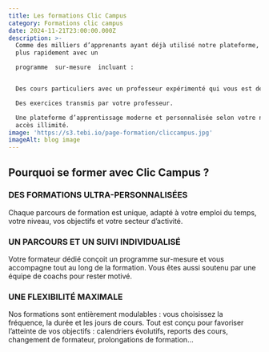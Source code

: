 ```yaml
---
title: Les formations Clic Campus
category: Formations clic campus
date: 2024-11-21T23:00:00.000Z
description: >-
  Comme des milliers d’apprenants ayant déjà utilisé notre plateforme, apprenez
  plus rapidement avec un

  programme  sur-mesure  incluant :


  Des cours particuliers avec un professeur expérimenté qui vous est dédié.

  Des exercices transmis par votre professeur.

  Une plateforme d’apprentissage moderne et personnalisée selon votre niveau, en
  accès illimité.
image: 'https://s3.tebi.io/page-formation/cliccampus.jpg'
imageAlt: blog image
---
```


## Pourquoi se former avec Clic Campus ?

### DES FORMATIONS ULTRA-PERSONNALISÉES

Chaque parcours de formation est unique, adapté à votre emploi du temps, votre niveau, vos objectifs et votre secteur d’activité.

### UN PARCOURS ET UN SUIVI INDIVIDUALISÉ

Votre formateur dédié conçoit un programme sur-mesure et vous accompagne tout au long de la formation. Vous êtes aussi soutenu par une équipe de coachs pour rester motivé.

### UNE FLEXIBILITÉ MAXIMALE

Nos formations sont entièrement modulables : vous choisissez la fréquence, la durée et les jours de cours. Tout est conçu pour favoriser l’atteinte de vos objectifs : calendriers évolutifs, reports des cours, changement de formateur, prolongations de formation…
